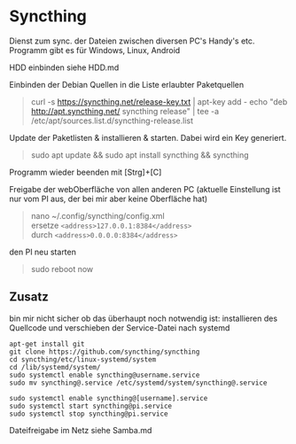 Syncthing
=========

Dienst zum sync. der Dateien zwischen diversen PC's Handy's etc. 
Programm gibt es für Windows, Linux, Android


HDD einbinden siehe HDD.md

Einbinden der Debian Quellen in die Liste erlaubter Paketquellen
> curl -s https://syncthing.net/release-key.txt | apt-key add -
echo "deb http://apt.syncthing.net/ syncthing release" | tee -a /etc/apt/sources.list.d/syncthing-release.list

Update der Paketlisten & installieren & starten. Dabei wird ein Key generiert.
> sudo apt update && sudo apt install syncthing && syncthing

Programm wieder beenden mit [Strg]+[C]

Freigabe der webOberfläche von allen anderen PC (aktuelle Einstellung ist nur vom PI aus, der bei mir aber keine Oberfläche hat)
> nano ~/.config/syncthing/config.xml  
ersetze `<address>127.0.0.1:8384</address>`  
durch   `<address>0.0.0.0:8384</address>`  

den PI neu starten
> sudo reboot now

Zusatz
------
bin mir nicht sicher ob das überhaupt noch notwendig ist: installieren des Quellcode und verschieben der Service-Datei nach systemd

````
apt-get install git
git clone https://github.com/syncthing/syncthing
cd syncthing/etc/linux-systemd/system
cd /lib/systemd/system/
sudo systemctl enable syncthing@username.service
sudo mv syncthing@.service /etc/systemd/system/syncthing@.service

sudo systemctl enable syncthing@[username].service
sudo systemctl start syncthing@pi.service
sudo systemctl stop syncthing@pi.service
````

Dateifreigabe im Netz siehe Samba.md
